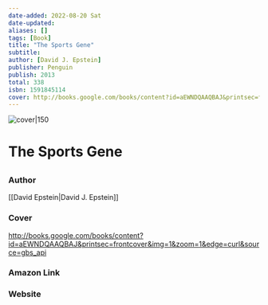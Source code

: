 ```yaml
---
date-added: 2022-08-20 Sat
date-updated: 
aliases: []
tags: [Book]
title: "The Sports Gene"
subtitle: 
author: [David J. Epstein]
publisher: Penguin
publish: 2013
total: 338
isbn: 1591845114 
cover: http://books.google.com/books/content?id=aEWNDQAAQBAJ&printsec=frontcover&img=1&zoom=1&edge=curl&source=gbs_api
---
```


![cover|150](http://books.google.com/books/content?id=aEWNDQAAQBAJ&printsec=frontcover&img=1&zoom=1&edge=curl&source=gbs_api)
# The Sports Gene
## 

### Author
[[David Epstein|David J. Epstein]]

### Cover
http://books.google.com/books/content?id=aEWNDQAAQBAJ&printsec=frontcover&img=1&zoom=1&edge=curl&source=gbs_api

### Amazon Link


### Website
